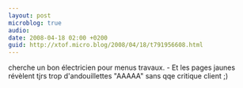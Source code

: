 ```yaml
---
layout: post
microblog: true
audio: 
date: 2008-04-18 02:00 +0200
guid: http://xtof.micro.blog/2008/04/18/t791956608.html
---
```

cherche un bon électricien pour menus travaux. - Et les pages jaunes révèlent tjrs trop d'andouillettes "AAAAA" sans qqe critique client ;)
